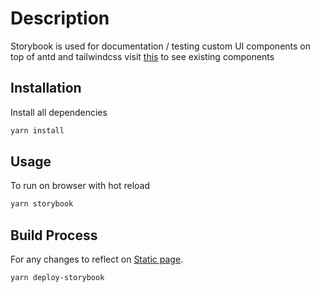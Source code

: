 # Description

Storybook is used for documentation / testing custom UI components on top of antd and tailwindcss visit [this](https://joelkmc.github.io/kmc-storybook-ui-components/) to see existing components

## Installation

Install all dependencies

```bash
yarn install
```

## Usage

To run on browser with hot reload

```bash
yarn storybook
```

## Build Process

For any changes to reflect on [Static page](https://joelkmc.github.io/kmc-storybook-ui-components/).

```bash
yarn deploy-storybook
```
